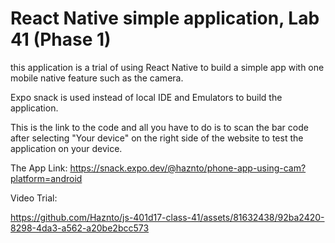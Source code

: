 # React Native simple application, Lab 41 (Phase 1)

this application is a trial of using React Native to build a simple app with one mobile native feature such as the camera.

Expo snack is used instead of local IDE and Emulators to build the application.

This is the link to the code and all you have to do is to scan the bar code after selecting "Your device" on the right side of the website to test the application on your device.

The App Link:
<https://snack.expo.dev/@haznto/phone-app-using-cam?platform=android>

Video Trial:


https://github.com/Haznto/js-401d17-class-41/assets/81632438/92ba2420-8298-4da3-a562-a20be2bcc573


